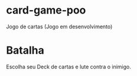 # card-game-poo

Jogo de cartas (Jogo em desenvolvimento)


# Batalha

Escolha seu Deck de cartas e lute contra o inimigo.


